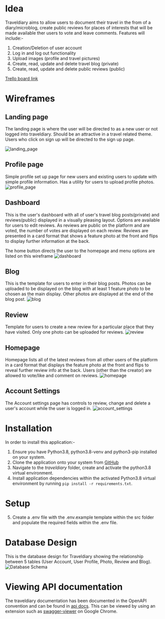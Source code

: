 # Idea
Traveldiary aims to allow users to document their travel in the from of a diary/microblog, create public reviews for places of interests that will be made available ther users to vote and leave comments. Features will include:-

1. Creation/Deletion of user account
2. Log in and log out functionality
3. Upload images (profile and travel pictures)
4. Create, read, update and delete travel blog (private)
5. Create, read, update and delete public reviews (public)

[Trello board link](https://trello.com/b/CGY7wIhD)

# Wireframes
## Landing page
The landing page is where the user will be directed to as a new user or not logged into traveldiary. Should be an attractive in a travel related theme. Users who click on sign up will be directed to the sign up page.

![landing_page](docs/landingpage.png)

## Profile page
Simple profile set up page for new users and existing users to update with simple profile information. Has a utility for users to upload profile photos.
![profile_page](docs/profilepage.png)

## Dashboard
This is the user's dashboard with all of user's travel blog posts(private) and reviews(public) displayed in a visually pleasing layout. Options are available for users to edit reviews. As reviews are public on the platform and are voted, the number of votes are displayed on each review. Reviews are presented in a card format that shows a feature photo at the front and flips to display further information at the back.

The home button directs the user to the homepage and menu options are listed on this wireframe
![dashboard](docs/dashboard.png)

## Blog
This is the template for users to enter in their blog posts. Photos can be uploaded to be displayed on the blog with at least 1 feature photo to be chosen as the main display. Other photos are displayed at the end of the blog post.
![blog](docs/blog.png)

## Review
Template for users to create a new review for a particular place that they have visited. Only one photo can be uploaded for reviews.
![review](docs/reviews.png)

## Homepage
Homepage lists all of the latest reviews from all other users of the platform in a card format that displays the feature photo at the front and flips to reveal further review info at the back. Users (other than the creator) are allowed to vote/like and comment on reviews. 
![homepage](docs/homepage.png)

## Account Settings
The Account settings page has controls to review, change and delete a user's account while the user is logged in.
![account_settings](docs/accountsettings.png)

# Installation
In order to install this application:-
1. Ensure you have Python3.8, python3.8-venv and python3-pip installed on your system.
2. Clone the application onto your system from [GitHub](https://github.com/ashley190/traveldiary)
3. Navigate to the *traveldiary* folder, create and activate the python3.8 virtual environment.
4. Install application dependencies within the activated Python3.8 virtual environment by running `pip install -r requirements.txt`.

# Setup
5. Create a .env file with the .env.example template within the src folder and populate the required fields within the .env file.

# Database Design
This is the database design for Traveldiary showing the relationship between 5 tables (User Account, User Profile, Photo, Review and Blog).
![Database Schema](docs/DB_Schema.png)

# Viewing API documentation
The traveldiary documentation has been documented in the OpenAPI convention and can be found in [api docs](docs/traveldiaryapi.yaml). This can be viewed by using an extension such as [swagger-viewer](https://chrome.google.com/webstore/detail/swagger-viewer/nfmkaonpdmaglhjjlggfhlndofdldfag/related?hl=en) on Google Chrome.
